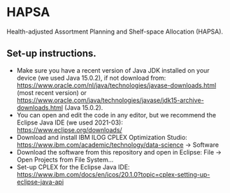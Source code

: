 # HAPSA
Health-adjusted Assortment Planning and Shelf-space Allocation (HAPSA).

## Set-up instructions.
- Make sure you have a recent version of Java JDK installed on your device (we used Java 15.0.2), if not download from: https://www.oracle.com/nl/java/technologies/javase-downloads.html (most recent version) or https://www.oracle.com/java/technologies/javase/jdk15-archive-downloads.html (Java 15.0.2).
- You can open and edit the code in any editor, but we recommend the Eclipse Java IDE (we used 2021-03): https://www.eclipse.org/downloads/
- Download and install IBM ILOG CPLEX Optimization Studio: https://www.ibm.com/academic/technology/data-science -> Software
- Download the software from this repository and open in Eclipse: File -> Open Projects from File System...
- Set-up CPLEX for the Eclipse Java IDE: https://www.ibm.com/docs/en/icos/20.1.0?topic=cplex-setting-up-eclipse-java-api
